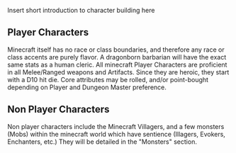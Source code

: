 Insert short introduction to character building here

## Player Characters

Minecraft itself has no race or class boundaries, and therefore any race or class accents are purely flavor.  A dragonborn barbarian will have the exact same stats as a human cleric.  All minecraft Player Characters are proficient in all Melee/Ranged weapons and Artifacts.  Since they are heroic, they start with a D10 hit die.  Core attributes may be rolled, and/or point-bought depending on Player and Dungeon Master preference.

## Non Player Characters

Non player characters include the Minecraft Villagers, and a few monsters (Mobs) within the minecraft world which have sentience (Illagers, Evokers, Enchanters, etc.)  They will be detailed in the "Monsters" section.
